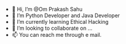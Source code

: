 - 👋 Hi, I’m @Om Prakash Sahu
- 👀 I’m Python Developer and Java Developer
- 🌱 I’m currently learning Ethical Hacking
- 💞️ I’m looking to collaborate on ...
- 📫 You can reach me through e mail.

<!---
omprakashsahuit/omprakashsahuit is a ✨ special ✨ repository because its `README.md` (this file) appears on your GitHub profile.
You can click the Preview link to take a look at your changes.
--->
